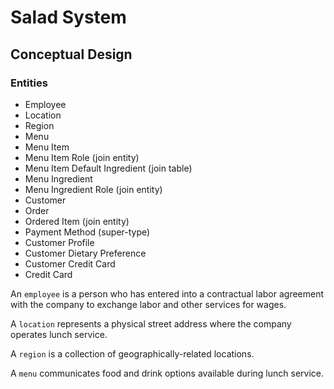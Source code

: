 # Salad System

## Conceptual Design

### Entities

 + Employee
 + Location
 + Region
 + Menu
 + Menu Item
 + Menu Item Role (join entity)
 + Menu Item Default Ingredient (join table)
 + Menu Ingredient
 + Menu Ingredient Role (join entity)
 + Customer
 + Order
 + Ordered Item (join entity)
 + Payment Method (super-type)
 + Customer Profile
 + Customer Dietary Preference
 + Customer Credit Card
 + Credit Card

An `employee` is a person who
  has entered into a contractual labor agreement with the company to
  exchange labor and other services for wages.

A `location` represents a physical street address where the company operates lunch service.

A `region` is a collection of geographically-related locations.

A `menu` communicates food and drink options available during lunch service.
